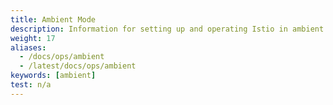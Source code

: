 ```yaml
---
title: Ambient Mode
description: Information for setting up and operating Istio in ambient mode.
weight: 17
aliases:
  - /docs/ops/ambient
  - /latest/docs/ops/ambient
keywords: [ambient]
test: n/a
---
```

